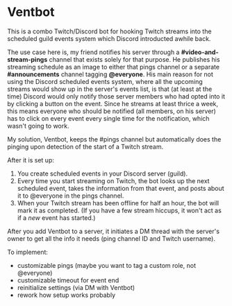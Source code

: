 
# Ventbot


This is a combo Twitch/Discord bot for hooking Twitch streams into the scheduled guild events system which Discord introducted awhile back.

The use case here is, my friend notifies his server through a **#video-and-stream-pings** channel that exists solely for that purpose. He publishes his streaming schedule as an image to either that pings channel or a separate **#announcements** channel tagging **@everyone**. His main reason for not using the Discord scheduled events system, where all the upcoming streams would show up in the server's events list, is that (at least at the time) Discord would only notify those server members who had opted into it by clicking a button on the event. Since he streams at least thrice a week, this means everyone who should be notified (all members, on his server) has to click on every event every single time for the notification, which wasn't going to work.

My solution, Ventbot, keeps the #pings channel but automatically does the pinging upon detection of the start of a Twitch stream.

After it is set up:
  1. You create scheduled events in your Discord server (guild).
  2. Every time you start streaming on Twitch, the bot looks up the next scheduled event, takes the information from that event, and posts about it to @everyone in the pings channel.
  3. When your Twitch stream has been offline for half an hour, the bot will mark it as completed. (If you have a few stream hiccups, it won't act as if a *new* event has started.)

After you add Ventbot to a server, it initiates a DM thread with the server's owner to get all the info it needs (ping channel ID and Twitch username).



To implement:
  - customizable pings (maybe you want to tag a custom role, not @everyone)
  - customizable timeout for event end
  - reinitialize settings (via DM with Ventbot)
  - rework how setup works probably